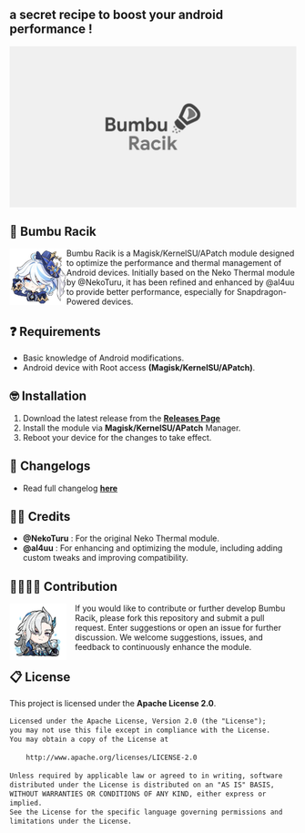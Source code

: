 ## a secret recipe to boost your android performance !
<img align="center" width="800" src="./img/bumbu_racik.webp">

## 🧂 Bumbu Racik
<img align="left" width="100" src="./img/furina.png">
</a>
<p>Bumbu Racik is a Magisk/KernelSU/APatch module designed to optimize the performance and thermal management of Android devices. Initially based on the Neko Thermal module by @NekoTuru, it has been refined and enhanced by @al4uu to provide better performance, especially for Snapdragon-Powered devices.</p>

## ❓ Requirements
- Basic knowledge of Android modifications.
- Android device with Root access **(Magisk/KernelSU/APatch)**.

## 🤓 Installation
1. Download the latest release from the [**Releases Page**](https://github.com/al4uu/bumbu_racik/releases)
2. Install the module via **Magisk/KernelSU/APatch** Manager.
3. Reboot your device for the changes to take effect.

## 🤔 Changelogs
- Read full changelog [**here**](https://github.com/al4uu/bumbu_racik/blob/main/changelog.md)

## 🙏🏻 Credits
- **@NekoTuru** : For the original Neko Thermal module.
- **@al4uu** : For enhancing and optimizing the module, including adding custom tweaks and improving compatibility.

## 🫱🏻‍🫲🏼 Contribution
<img align="left" width="100" src="./img/sovereigns_hydro.png" style="margin-right: 15px;">
<p>
If you would like to contribute or further develop Bumbu Racik, please fork this repository and submit a pull request. Enter suggestions or open an issue for further discussion. We welcome suggestions, issues, and feedback to continuously enhance the module.
</p>

## 📋 License
This project is licensed under the **Apache License 2.0**. 
```text
Licensed under the Apache License, Version 2.0 (the "License");
you may not use this file except in compliance with the License.
You may obtain a copy of the License at

    http://www.apache.org/licenses/LICENSE-2.0

Unless required by applicable law or agreed to in writing, software
distributed under the License is distributed on an "AS IS" BASIS,
WITHOUT WARRANTIES OR CONDITIONS OF ANY KIND, either express or implied.
See the License for the specific language governing permissions and
limitations under the License.
